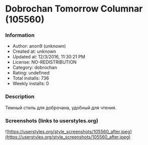 # Dobrochan Tomorrow Columnar (105560)

### Information
- Author: anon9 (unknown)
- Created at: unknown
- Updated at: 12/3/2016, 11:30:21 PM
- License: NO-REDISTRIBUTION
- Category: dobrochan
- Rating: undefined
- Total installs: 736
- Weekly installs: 0


### Description
Темный стиль для доброчана, удобный для чтения.


### Screenshots (links to userstyles.org)
![https://userstyles.org/style_screenshots/105560_after.jpeg](https://userstyles.org/style_screenshots/105560_after.jpeg)


